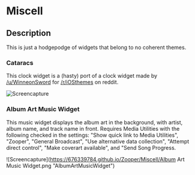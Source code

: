 # Miscell

## Description

This is just a hodgepodge of widgets that belong to no coherent themes.

### Cataracs

This clock widget is a (hasty) port of a clock widget made by [/u/WinneonSword](https://reddit.com/u/WinneonSword) for [/r/iOSthemes](https:/reddit.com/r/iOSthemes) on reddit.

![Screencapture](https://676339784.github.io/Zooper/Miscell/Cataracs.png "Cataracs")

### Album Art Music Widget

This music widget displays the album art in the background, with artist, album name, and track name in front. Requires Media Utilities with the following checked in the settings: "Show quick link to Media Utilities", "Zooper", "General Broadcast", "Use alternative data collection", "Attempt direct control", "Make coverart available", and "Send Song Progress.

![Screencapture](https://676339784.github.io/Zooper/Miscell/Album Art Music Widget.png "AlbumArtMusicWidget")
